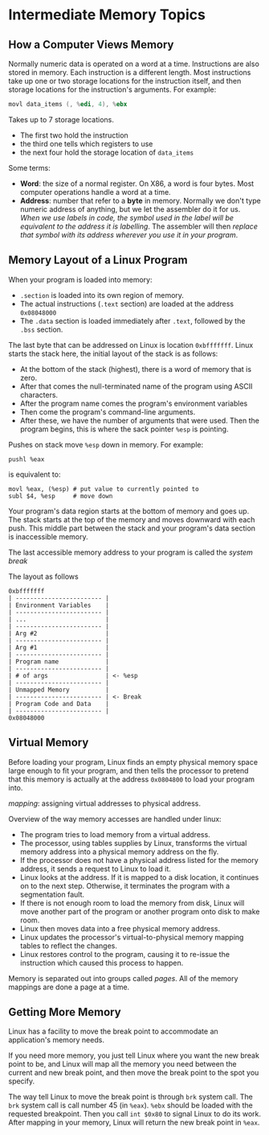 # Intermediate Memory Topics
## How a Computer Views Memory
Normally numeric data is operated on a word at a time. Instructions are
also stored in memory. Each instruction is a different length. Most
instructions take up one or two storage locations for the instruction
itself, and then storage locations for the instruction's arguments. For
example:
    
```asm
movl data_items (, %edi, 4), %ebx
```

Takes up to 7 storage locations. 

* The first two hold the instruction
* the third one tells which registers to use
* the next four hold the storage location of `data_items`

Some terms:

* **Word**: the size of a normal register. On X86, a word is four bytes. Most
  computer operations handle a word at a time.
* **Address**: number that refer to a **byte** in memory.
  Normally we don't type numeric address of anything, but we let the
  assembler do it for us. *When we use labels in code, the symbol used in
  the label will be equivalent to the address it is labelling*. The
  assembler will then *replace that symbol with its address wherever you
  use it in your program*.


## Memory Layout of a Linux Program
When your program is loaded into memory:

* `.section` is loaded into its own region of memory.
* The actual instructions (`.text` section) are loaded at the address
  `0x08048000`
* The `.data` section is loaded immediately after `.text`, followed by the
  `.bss` section.


The last byte that can be addressed on Linux is location `0xbfffffff`.
Linux starts the stack here, the initial layout of the stack is as
follows:

* At the bottom of the stack (highest), there is a word of memory that is
  zero.
* After that comes the null-terminated name of the program using ASCII
  characters.
* After the program name comes the program's environment variables
* Then come the program's command-line arguments.
* After these, we have the number of arguments that were used. Then the
  program begins, this is where the sack pointer `%esp` is pointing.

Pushes on stack move `%esp` down in memory. For example:

    pushl %eax

is equivalent to:

    movl %eax, (%esp) # put value to currently pointed to
    subl $4, %esp     # move down

Your program's data region starts at the bottom of memory and goes up. The
stack starts at the top of the memory and moves downward with each push.
This middle part between the stack and your program's data section is
inaccessible memory. 

The last accessible memory address to your program is called the *system
break*

The layout as follows

    0xbfffffff
    | ------------------------ |
    | Environment Variables    |
    | ------------------------ |
    | ...                      |
    | ------------------------ |
    | Arg #2                   |
    | ------------------------ |
    | Arg #1                   |
    | ------------------------ |
    | Program name             |
    | ------------------------ |
    | # of args                | <- %esp
    | ------------------------ |
    | Unmapped Memory          |
    | ------------------------ | <- Break
    | Program Code and Data    |
    | ------------------------ |
    0x08048000

## Virtual Memory
Before loading your program, Linux finds an empty physical memory space
large enough to fit your program, and then tells the processor to pretend
that this memory is actually at the address `0x0804800` to load your
program into.

*mapping*: assigning virtual addresses to physical address.

Overview of the way memory accesses are handled under linux:

* The program tries to load memory from a virtual address.
* The processor, using tables supplies by Linux, transforms the virtual
  memory address into a physical memory address on the fly.
* If the processor does not have a physical address listed for the memory
  address, it sends a request to Linux to load it.
* Linux looks at the address. If it is mapped to a disk location, it
  continues on to the next step. Otherwise, it terminates the program with
  a segmentation fault.
* If there is not enough room to load the memory from disk, Linux will
  move another part of the program or another program onto disk to make
  room.
* Linux then moves data into a free physical memory address. 
* Linux updates the processor's virtual-to-physical memory mapping tables
  to reflect the changes.
* Linux restores control to the program, causing it to re-issue the
  instruction which caused this process to happen.

Memory is separated out into groups called *pages*. All of the memory
mappings are done a page at a time. 

## Getting More Memory
Linux has a facility to move the break point to accommodate an
application's memory needs.

If you need more memory, you just tell Linux where you want the new break
point to be, and Linux will map all the memory you need between the
current and new break point, and then move the break point to the spot you
specify.

The way tell Linux to move the break point is through `brk` system call.
The `brk` system call is call number 45 (in `%eax`). `%ebx` should be
loaded with the requested breakpoint. Then you call `int $0x80` to signal
Linux to do its work. After mapping in your memory, Linux will return the
new break point in `%eax`.






